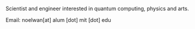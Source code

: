 Scientist and engineer interested in quantum computing, physics and arts. 

Email: noelwan[at] alum [dot] mit [dot] edu
